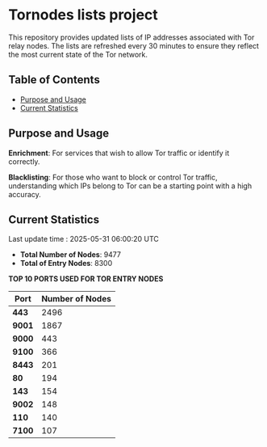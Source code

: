 # Tornodes lists project

This repository provides updated lists of IP addresses associated with Tor relay nodes. The lists are refreshed every 30 minutes to ensure they reflect the most current state of the Tor network.

## Table of Contents

- [Purpose and Usage](#purpose-and-usage)
- [Current Statistics](#current-statistics)


## Purpose and Usage

**Enrichment**: For services that wish to allow Tor traffic or identify it correctly.

**Blacklisting**: For those who want to block or control Tor traffic, understanding which IPs belong to Tor can be a starting point with a high accuracy.

## Current Statistics

Last update time : 2025-05-31 06:00:20 UTC

- **Total Number of Nodes**: 9477
- **Total of Entry Nodes**: 8300

**TOP 10 PORTS USED FOR TOR ENTRY NODES**

| **Port** | **Number of Nodes** |
|------|-----------------|
| **443**   | 2496  |
| **9001**   | 1867  |
| **9000**   | 443  |
| **9100**   | 366  |
| **8443**   | 201  |
| **80**   | 194  |
| **143**   | 154  |
| **9002**   | 148  |
| **110**   | 140  |
| **7100**   | 107  |

